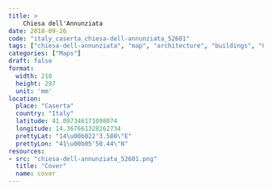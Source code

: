 ```yaml
---
title: > 
    Chiesa dell'Annunziata
date: 2018-09-26
code: "italy_caserta_chiesa-dell-annunziata_52601"
tags: ["chiesa-dell-annunziata", "map", "architecture", "buildings", "Caserta", "Italy"]
categories: ["Maps"]
draft: false
format:
  width: 210
  height: 297
  unit: 'mm'
location:
  place: "Caserta"
  country: "Italy"
  latitude: 41.097346171098074
  longitude: 14.367661328262734
  prettyLat: "14\u00b022'3.580\"E"
  prettyLon: "41\u00b05'50.44\"N"
resources:
- src: "chiesa-dell-annunziata_52601.png"
  title: "Cover"
  name: cover
---
```

